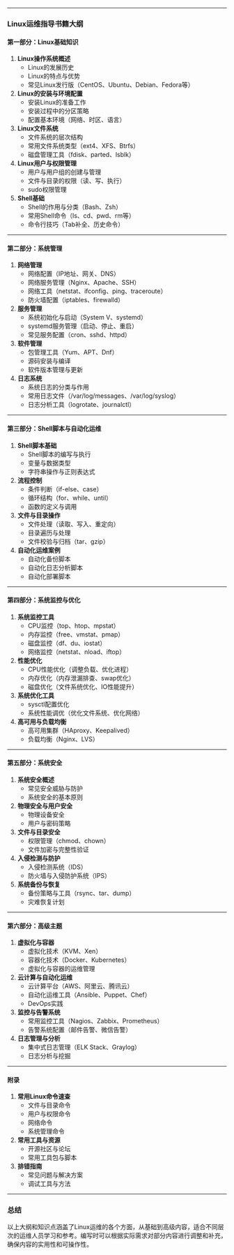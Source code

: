 
---

### **Linux运维指导书籍大纲**

#### **第一部分：Linux基础知识**
1. **Linux操作系统概述**
   - Linux的发展历史
   - Linux的特点与优势
   - 常见Linux发行版（CentOS、Ubuntu、Debian、Fedora等）
2. **Linux的安装与环境配置**
   - 安装Linux的准备工作
   - 安装过程中的分区策略
   - 配置基本环境（网络、时区、语言）
3. **Linux文件系统**
   - 文件系统的层次结构
   - 常用文件系统类型（ext4、XFS、Btrfs）
   - 磁盘管理工具（fdisk、parted、lsblk）
4. **Linux用户与权限管理**
   - 用户与用户组的创建与管理
   - 文件与目录的权限（读、写、执行）
   - sudo权限管理
5. **Shell基础**
   - Shell的作用与分类（Bash、Zsh）
   - 常用Shell命令（ls、cd、pwd、rm等）
   - 命令行技巧（Tab补全、历史命令）

---

#### **第二部分：系统管理**
1. **网络管理**
   - 网络配置（IP地址、网关、DNS）
   - 网络服务管理（Nginx、Apache、SSH）
   - 网络工具（netstat、ifconfig、ping、traceroute）
   - 防火墙配置（iptables、firewalld）
2. **服务管理**
   - 系统初始化与启动（System V、systemd）
   - systemd服务管理（启动、停止、重启）
   - 常见服务配置（cron、sshd、httpd）
3. **软件管理**
   - 包管理工具（Yum、APT、Dnf）
   - 源码安装与编译
   - 软件版本管理与更新
4. **日志系统**
   - 系统日志的分类与作用
   - 常用日志文件（/var/log/messages、/var/log/syslog）
   - 日志分析工具（logrotate、journalctl）

---

#### **第三部分：Shell脚本与自动化运维**
1. **Shell脚本基础**
   - Shell脚本的编写与执行
   - 变量与数据类型
   - 字符串操作与正则表达式
2. **流程控制**
   - 条件判断（if-else、case）
   - 循环结构（for、while、until）
   - 函数的定义与调用
3. **文件与目录操作**
   - 文件处理（读取、写入、重定向）
   - 目录遍历与处理
   - 文件校验与归档（tar、gzip）
4. **自动化运维案例**
   - 自动化备份脚本
   - 自动化日志分析脚本
   - 自动化部署脚本

---

#### **第四部分：系统监控与优化**
1. **系统监控工具**
   - CPU监控（top、htop、mpstat）
   - 内存监控（free、vmstat、pmap）
   - 磁盘监控（df、du、iostat）
   - 网络监控（netstat、nload、iftop）
2. **性能优化**
   - CPU性能优化（调整负载、优化进程）
   - 内存优化（内存泄漏排查、swap优化）
   - 磁盘优化（文件系统优化、IO性能提升）
3. **系统优化工具**
   - sysctl配置优化
   - 系统性能调优（优化文件系统、优化网络）
4. **高可用与负载均衡**
   - 高可用集群（HAproxy、Keepalived）
   - 负载均衡（Nginx、LVS）

---

#### **第五部分：系统安全**
1. **系统安全概述**
   - 常见安全威胁与防护
   - 系统安全的基本原则
2. **物理安全与用户安全**
   - 物理设备安全
   - 用户与密码策略
3. **文件与目录安全**
   - 权限管理（chmod、chown）
   - 文件加密与完整性验证
4. **入侵检测与防护**
   - 入侵检测系统（IDS）
   - 防火墙与入侵防护系统（IPS）
5. **系统备份与恢复**
   - 备份策略与工具（rsync、tar、dump）
   - 灾难恢复计划

---

#### **第六部分：高级主题**
1. **虚拟化与容器**
   - 虚拟化技术（KVM、Xen）
   - 容器化技术（Docker、Kubernetes）
   - 虚拟化与容器的运维管理
2. **云计算与自动化运维**
   - 云计算平台（AWS、阿里云、腾讯云）
   - 自动化运维工具（Ansible、Puppet、Chef）
   - DevOps实践
3. **监控与告警系统**
   - 常用监控工具（Nagios、Zabbix、Prometheus）
   - 告警系统配置（邮件告警、微信告警）
4. **日志管理与分析**
   - 集中式日志管理（ELK Stack、Graylog）
   - 日志分析与挖掘

---

#### **附录**
1. **常用Linux命令速查**
   - 文件与目录命令
   - 用户与权限命令
   - 网络命令
   - 系统管理命令
2. **常用工具与资源**
   - 开源社区与论坛
   - 常用工具包与脚本
3. **排错指南**
   - 常见问题与解决方案
   - 调试工具与方法

---

### **总结**
以上大纲和知识点涵盖了Linux运维的各个方面，从基础到高级内容，适合不同层次的运维人员学习和参考。编写时可以根据实际需求对部分内容进行调整和补充，确保内容的实用性和可操作性。